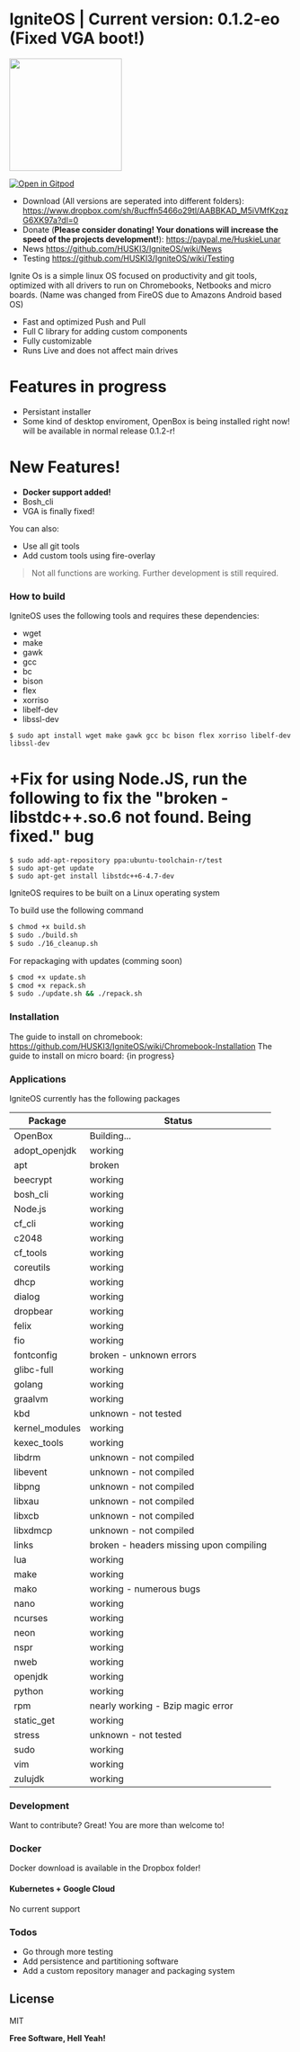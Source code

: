 # IgniteOS | Current version: 0.1.2-eo (Fixed VGA boot!)
<img src="https://images-ext-1.discordapp.net/external/P0u0AmtL_sOL2YWU4eiF3rh3pBzlPIBfV5IBvYR20y0/https/repository-images.githubusercontent.com/231105563/018a4d00-363c-11ea-9661-929de3ee83a3?width=1161&height=653" width="200">


[![Open in Gitpod](https://gitpod.io/button/open-in-gitpod.svg)](https://gitpod.io/#https://github.com/HUSKI3/IgniteOS/)

  - Download (All versions are seperated into different folders): https://www.dropbox.com/sh/8ucffn5466o29tl/AABBKAD_M5iVMfKzqzG6XK97a?dl=0
  - Donate (<b>Please consider donating! Your donations will increase the speed of the projects development!</b>): https://paypal.me/HuskieLunar
  - News https://github.com/HUSKI3/IgniteOS/wiki/News
  - Testing https://github.com/HUSKI3/IgniteOS/wiki/Testing


Ignite Os is a simple linux OS focused on productivity and git tools, optimized with all drivers to run on Chromebooks, Netbooks and micro boards. (Name was changed from FireOS due to Amazons Android based OS)
  - Fast and optimized Push and Pull  
  - Full C library for adding custom components
  - Fully customizable
  - Runs Live and does not affect main drives
  
# Features in progress
  - Persistant installer
  - Some kind of desktop enviroment, OpenBox is being installed right now! will be available in normal release 0.1.2-r!
  
# New Features!
  - <b>Docker support added!</b>
  - Bosh_cli
  -  VGA is finally fixed!


You can also:
  - Use all git tools
  - Add custom tools using fire-overlay


> Not all functions are working. Further development is still required.



### How to build

IgniteOS uses the following tools and requires these dependencies:

* wget 
* make 
* gawk 
* gcc 
* bc 
* bison 
* flex 
* xorriso 
* libelf-dev 
* libssl-dev
```
$ sudo apt install wget make gawk gcc bc bison flex xorriso libelf-dev libssl-dev
```
# +Fix for using Node.JS, run the following to fix the "broken - libstdc++.so.6 not found. Being fixed." bug
```
$ sudo add-apt-repository ppa:ubuntu-toolchain-r/test
$ sudo apt-get update
$ sudo apt-get install libstdc++6-4.7-dev
```
IgniteOS requires to be built on a Linux operating system

To build use the following command

```sh
$ chmod +x build.sh
$ sudo ./build.sh
$ sudo ./16_cleanup.sh
```

For repackaging with updates (comming soon)

```sh
$ cmod +x update.sh
$ cmod +x repack.sh
$ sudo ./update.sh && ./repack.sh
```

### Installation
The guide to install on chromebook: https://github.com/HUSKI3/IgniteOS/wiki/Chromebook-Installation
The guide to install on micro board: {in progress}

### Applications

IgniteOS currently has the following packages

| Package | Status |
| ------ | ------ |
| OpenBox | Building...  |
| adopt_openjdk | working |
| apt | broken |
| beecrypt | working |
| bosh_cli | working |
| Node.js | working |
| cf_cli | working |
| c2048 | working |
| cf_tools | working |
| coreutils | working |
| dhcp | working |
| dialog | working |
| dropbear | working |
| felix | working |
| fio | working |
| fontconfig | broken - unknown errors |
| glibc-full | working |
| golang | working |
| graalvm | working |
| kbd | unknown - not tested |
| kernel_modules | working |
| kexec_tools | working |
| libdrm | unknown - not compiled |
| libevent | unknown - not compiled |
| libpng | unknown - not compiled |
| libxau | unknown - not compiled |
| libxcb | unknown - not compiled |
| libxdmcp | unknown - not compiled |
| links | broken - headers missing upon compiling |
| lua | working |
| make | working |
| mako | working - numerous bugs |
| nano | working |
| ncurses | working |
| neon | working |
| nspr | working |
| nweb | working |
| openjdk | working |
| python | working |
| rpm | nearly working - Bzip magic error |
| static_get | working |
| stress | unknown - not tested |
| sudo | working |
| vim | working |
| zulujdk | working |


### Development

Want to contribute? Great! You are more than welcome to!



### Docker
Docker download is available in the Dropbox folder!


#### Kubernetes + Google Cloud

No current support

### Todos

 - Go through more testing
 - Add persistence and partitioning software
 - Add a custom repository manager and packaging system
 

License
----

MIT


**Free Software, Hell Yeah!**
